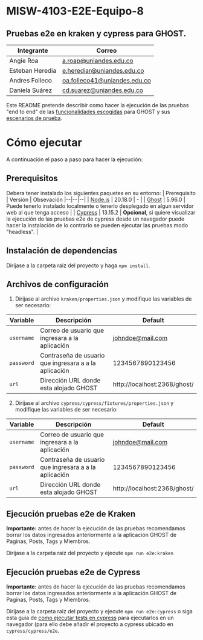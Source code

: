 # MISW-4103-E2E-Equipo-8
## Pruebas e2e en kraken y cypress para GHOST.

|Integrante| Correo |
|--|--|
| Angie Roa | a.roap@uniandes.edu.co |
| Esteban Heredia | e.herediar@uniandes.edu.co |
| Andres Folleco | oa.folleco41@uniandes.edu.co |
| Daniela Suárez |  cd.suarez@uniandes.edu.co |

Este README pretende describir como hacer la ejecución de las pruebas "end to end" de las [funcionalidades escogidas](https://github.com/angietroa/MISW-4103-E2E-Equipo-8/wiki/1.-Funcionalidades-bajo-pruebas) para GHOST y sus [escenarios de prueba](https://github.com/angietroa/MISW-4103-E2E-Equipo-8/wiki/2.-Escenarios-de-pruebas).

# Cómo ejecutar
A continuación el paso a paso para hacer la ejecución:

## Prerequisitos

Debera tener instalado los siguientes paquetes en su entorno:
| Prerequisito | Versión  | Obsevación
|--|--|--|
| [Node.js](https://nodejs.org/en/download/package-manager) | 20.18.0 | - |
| [Ghost](https://ghost.org/docs/install/) | 5.96.0 | Puede tenerlo instalado localmente o tenerlo desplegado en algun servidor web al que tenga acceso |
| [Cypress](https://docs.cypress.io/app/get-started/install-cypress) | 13.15.2 | **Opcional**, si quiere visualizar la ejecución de las pruebas e2e de cypress desde un navegador puede hacer la instalación de lo contrario se pueden ejecutar las pruebas modo "headless". |

## Instalación de dependencias
Dirijase a la carpeta raiz del proyecto y haga `npm install`.

## Archivos de configuración
1. Dirijase al archivo `kraken/properties.json` y modifique las variables de ser necesario:

| Variable | Descripción  | Default |
|--|--|--|
| `username` | Correo de usuario que ingresara a la aplicación | johndoe@mail.com|
| `password` | Contraseña de usuario que ingresara a a la aplicación | 1234567890123456 |
| `url` | Dirección URL donde esta alojado GHOST | http://localhost:2368/ghost/ |

2. Dirijase al archivo `cypress/cypress/fixtures/properties.json` y modifique las variables de ser necesario:

| Variable | Descripción  | Default |
|--|--|--|
| `username` | Correo de usuario que ingresara a la aplicación | johndoe@mail.com|
| `password` | Contraseña de usuario que ingresara a a la aplicación | 1234567890123456 |
| `url` | Dirección URL donde esta alojado GHOST | http://localhost:2368/ghost/ |

## Ejecución pruebas e2e de Kraken
**Importante:** antes de hacer la ejecución de las pruebas recomendamos borrar los datos ingresados anteriormente a la aplicación GHOST de Paginas, Posts, Tags y Miembros.

Dirijase a la carpeta raiz del proyecto y ejecute `npm run e2e:kraken`

## Ejecución pruebas e2e de Cypress
**Importante:** antes de hacer la ejecución de las pruebas recomendamos borrar los datos ingresados anteriormente a la aplicación GHOST de Paginas, Posts, Tags y Miembros.

Dirijase a la carpeta raiz del proyecto y ejecute `npm run e2e:cypress` o siga esta guia de [como ejecutar tests en cypress](https://docs.cypress.io/app/end-to-end-testing/writing-your-first-end-to-end-test#Add-a-test-file) para ejecutarlos en un navegador (para ello debe añadir el proyecto a cypress ubicado en `cypress/cypress/e2e`.

